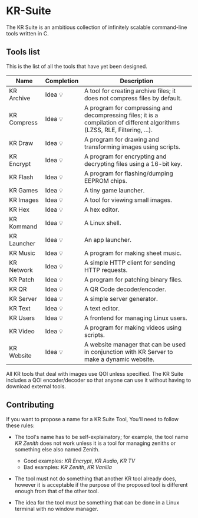 # KR-Suite
The KR Suite is an ambitious collection of infinitely scalable command-line tools written in C.

## Tools list
This is the list of all the tools that have yet been designed.

| Name  | Completion | Description |
| ----- | ---------- | ----------- |
| KR Archive | Idea 💡 | A tool for creating archive files; it does not compress files by default. |
| KR Compress | Idea 💡 | A program for compressing and decompressing files; it is a compilation of different algorithms (LZSS, RLE, Filtering, ...). |
| KR Draw | Idea 💡 | A program for drawing and transforming images using scripts. |
| KR Encrypt | Idea 💡 | A program for encrypting and decrypting files using a 16-bit key. |
| KR Flash | Idea 💡 | A program for flashing/dumping EEPROM chips. |
| KR Games | Idea 💡 | A tiny game launcher. |
| KR Images | Idea 💡 | A tool for viewing small images. |
| KR Hex | Idea 💡 | A hex editor. |
| KR Kommand | Idea 💡 | A Linux shell. |
| KR Launcher | Idea 💡 | An app launcher. |
| KR Music | Idea 💡 | A program for making sheet music. |
| KR Network | Idea 💡 | A simple HTTP client for sending HTTP requests. |
| KR Patch | Idea 💡 | A program for patching binary files. |
| KR QR | Idea 💡 | A QR Code decoder/encoder. |
| KR Server | Idea 💡 | A simple server generator. |
| KR Text | Idea 💡 | A text editor. |
| KR Users | Idea 💡 | A frontend for managing Linux users. |
| KR Video | Idea 💡 | A program for making videos using scripts. |
| KR Website | Idea 💡 | A website manager that can be used in conjunction with KR Server to make a dynamic website. |

All KR tools that deal with images use QOI unless specified. The KR Suite includes a QOI encoder/decoder so that anyone can use it without having to download external tools.

## Contributing

If you want to propose a name for a KR Suite Tool, You'll need to follow these rules:

- The tool's name has to be self-explainatory; for example, the tool name *KR Zenith* does not work unless it is a tool for managing zeniths or something else also named Zenith.
    - Good examples: *KR Encrypt*, *KR Audio*, *KR TV*
    - Bad examples: *KR Zenith*, *KR Vanilla*

- The tool must not do something that another KR tool already does, however it is acceptable if the purpose of the proposed tool is different enough from that of the other tool.
- The idea for the tool must be something that can be done in a Linux terminal with no window manager.

